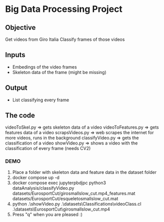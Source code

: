 # Big Data Processing Project

## Objective

Get videos from Giro Italia
Classify frames of those videos

## Inputs

* Embedings of the video frames
* Skeleton data of the frame (might be missing)

## Output

* List classifying every frame

## The code

videoToSkel.py => gets skeleton data of a video
videoToFeatures.py => gets features data of a video
scrapsVideos.py => web scrapes the internet for more videos, runs in the background
classifyVideo.py => gets the classification of a video
showVideo.py => shows a video with the classification of every frame (needs CV2)

### DEMO

1. Place a folder with skeleton data and feature data in the dataset folder
2. docker compose up -d
3. docker compose exec jupyterpbdjpc python3 dataAnalysis/classifyVideo.py datasets/EurosportCut/girosmallslow_cut.mp4_features.mat datasets/EurosportCut/esqueletosmallslow_cut.mat
4. python .\showVideo.py .\datasets\Classifications\videoClass.cl .\datasets\EurosportCut\girosmallslow_cut.mp4
5. Press "q" when you are pleased :)